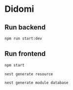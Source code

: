 # Didomi

## Run backend
```bash
npm run start:dev
````

## Run frontend
```bash
npm start
````

```bash
nest generate resource
````

```bash
nest generate module database
````
